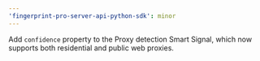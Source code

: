 ```yaml
---
'fingerprint-pro-server-api-python-sdk': minor
---
```


Add `confidence` property to the Proxy detection Smart Signal, which now supports both residential and public web proxies.